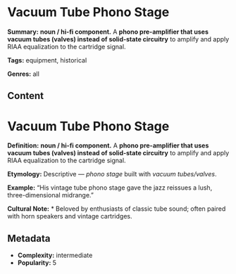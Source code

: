 # Vacuum Tube Phono Stage

**Summary:** **noun / hi-fi component.** A **phono pre-amplifier that uses vacuum tubes (valves) instead of solid-state circuitry** to amplify and apply RIAA equalization to the cartridge signal.

**Tags:** equipment, historical

**Genres:** all

## Content

# Vacuum Tube Phono Stage

**Definition:** **noun / hi-fi component.** A **phono pre-amplifier that uses vacuum tubes (valves) instead of solid-state circuitry** to amplify and apply RIAA equalization to the cartridge signal.

**Etymology:** Descriptive — *phono stage* built with *vacuum tubes/valves*.

**Example:** “His vintage tube phono stage gave the jazz reissues a lush, three-dimensional midrange.”

**Cultural Note:** * Beloved by enthusiasts of classic tube sound; often paired with horn speakers and vintage cartridges.

## Metadata

- **Complexity:** intermediate
- **Popularity:** 5
